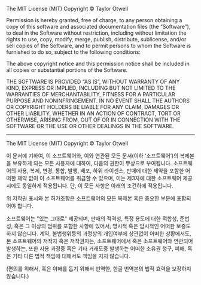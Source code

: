 The MIT License (MIT)
Copyright © Taylor Otwell

Permission is hereby granted, free of charge, to any person obtaining a copy of this software and associated documentation files (the “Software”), to deal in the Software without restriction, including without limitation the rights to use, copy, modify, merge, publish, distribute, sublicense, and/or sell copies of the Software, and to permit persons to whom the Software is furnished to do so, subject to the following conditions:

The above copyright notice and this permission notice shall be included in all copies or substantial portions of the Software.

THE SOFTWARE IS PROVIDED “AS IS”, WITHOUT WARRANTY OF ANY KIND, EXPRESS OR IMPLIED, INCLUDING BUT NOT LIMITED TO THE WARRANTIES OF MERCHANTABILITY, FITNESS FOR A PARTICULAR PURPOSE AND NONINFRINGEMENT. IN NO EVENT SHALL THE AUTHORS OR COPYRIGHT HOLDERS BE LIABLE FOR ANY CLAIM, DAMAGES OR OTHER LIABILITY, WHETHER IN AN ACTION OF CONTRACT, TORT OR OTHERWISE, ARISING FROM, OUT OF OR IN CONNECTION WITH THE SOFTWARE OR THE USE OR OTHER DEALINGS IN THE SOFTWARE.

-----------------------------

The MIT License (MIT)
Copyright © Taylor Otwell

이 문서에 기하여, 이 소프트웨어와, 이와 연관된 모든 문서(이하 ‘소프트웨어’)의 복제본을 보유하게 되는 모든 사용자에 대하여, 다음의 권한이 무상으로 부여됩니다. 소프트웨어의 사용, 복제, 변경, 통합, 발행, 배포, 하위 라이센스, 판매에 대한 제약을 포함한 어떠한 제약 없이 이 소프트웨어를 취급할 수 있으며, 이는 제3자에 대한 소프트웨어 제공시에도 동일하게 적용됩니다. 단, 이 모든 사항은 아래의 조건하에 적용됩니다.

위 저작권 표시와 본 허가조항은 소프트웨어의 모든 복제본 혹은 중요한 부분에 포함되어야 합니다.

소프트웨어는 "있는 그대로" 제공되며, 판매의 적격성, 특정 용도에 대한 적합성, 준법성, 혹은 그 이상의 범위를 포함한 사항에 있어서, 명시적 혹은 암시적인 어떠한 보증도 하지 않습니다. 계약, 불법행위등의 과정상의 개입여부에 상관없이 어떠한 상황에서도, 본 소프트웨어의 저작자 혹은 저작권자는, 소프트웨어에서 혹은 소프트웨어와 연관되어 발생하는, 또한 사용 과정중 혹은 기타 거래도중 발생하는 어떠한 소유권 청구, 피해, 혹은 기타 다른 법적 책임에 대해서도 책임을 지지 않습니다.

(편의를 위해서, 혹은 이해를 돕기 위해서 번역한, 한글 번역본의 법적 효력을 보장하지 않습니다.)